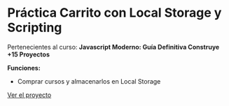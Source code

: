 # Práctica Carrito con Local Storage y Scripting
Pertenecientes al curso: **Javascript Moderno: Guía Definitiva Construye +15 Proyectos**

**Funciones:**

 - Comprar cursos y almacenarlos en Local Storage

[Ver el proyecto](https://alejandroszg.github.io/practica_carrito/)
